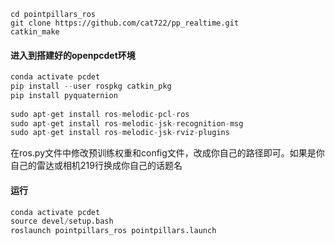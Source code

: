 ```
cd pointpillars_ros
git clone https://github.com/cat722/pp_realtime.git
catkin_make
```


#### 进入到搭建好的openpcdet环境
```python
conda activate pcdet
pip install --user rospkg catkin_pkg
pip install pyquaternion
 
sudo apt-get install ros-melodic-pcl-ros
sudo apt-get install ros-melodic-jsk-recognition-msg
sudo apt-get install ros-melodic-jsk-rviz-plugins
```

在ros.py文件中修改预训练权重和config文件，改成你自己的路径即可。如果是你自己的雷达或相机219行换成你自己的话题名

#### 运行
```python
conda activate pcdet
source devel/setup.bash
roslaunch pointpillars_ros pointpillars.launch
```
